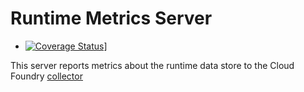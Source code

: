 Runtime Metrics Server
======================
* [![Coverage Status](https://coveralls.io/repos/cloudfoundry-incubator/runtime-metrics-server/badge.png)](https://coveralls.io/r/cloudfoundry-incubator/runtime-metrics-server)]

This server reports metrics about the runtime data store to the Cloud Foundry
[collector](https://github.com/cloudfoundry/collector)
